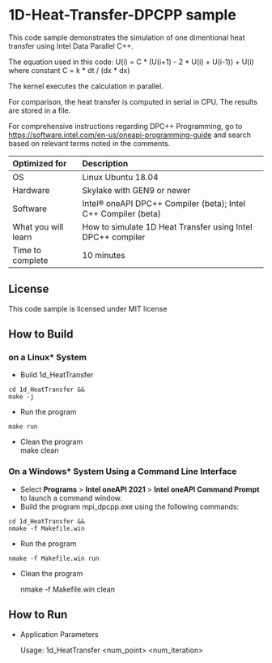 # 1D-Heat-Transfer-DPCPP sample
This code sample demonstrates the simulation of one dimentional heat transfer using Intel
Data Parallel C++.

The equation used in this code:
U(i) = C * (U(i+1) - 2 * U(i) + U(i-1)) + U(i)
where constant C = k * dt / (dx * dx)

The kernel executes the calculation in parallel.

For comparison, the heat transfer is computed in serial in CPU. The results are stored in
a file.

For comprehensive instructions regarding DPC++ Programming, go to
https://software.intel.com/en-us/oneapi-programming-guide
and search based on relevant terms noted in the comments.

  
| Optimized for                     | Description
|:---                               |:---
| OS                                | Linux Ubuntu 18.04
| Hardware                          | Skylake with GEN9 or newer
| Software                          | Intel&reg; oneAPI DPC++ Compiler (beta); Intel C++ Compiler (beta)
| What you will learn               | How to simulate 1D Heat Transfer using Intel DPC++ compiler
| Time to complete                  | 10 minutes


## License  
This code sample is licensed under MIT license  

## How to Build  

### on a Linux* System  
   * Build 1d_HeatTransfer
    
    cd 1d_HeatTransfer &&  
    make -j

   * Run the program

    make run  
   
   * Clean the program  
    make clean

### On a Windows* System Using a Command Line Interface
   * Select **Programs** > **Intel oneAPI 2021** > **Intel oneAPI Command Prompt** to launch a command window.
   * Build the program  mpi_dpcpp.exe using the following commands:

    cd 1d_HeatTransfer &&
    nmake -f Makefile.win
     
   * Run the program

    nmake -f Makefile.win run

   * Clean the program  

     nmake -f Makefile.win clean

## How to Run  
   * Application Parameters   
	
        Usage: 1d_HeatTransfer <num_point> <num_iteration>


